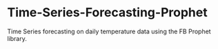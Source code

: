 # Time-Series-Forecasting-Prophet
Time Series forecasting on daily temperature data using the FB Prophet library.
